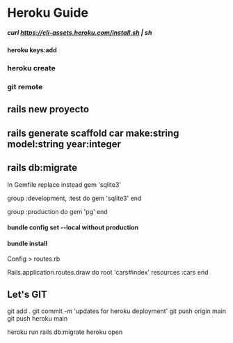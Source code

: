 # Heroku Guide

##### curl https://cli-assets.heroku.com/install.sh | sh #####

#### heroku keys:add ####

### heroku create ###
### git remote ###

## rails new proyecto ##
## rails generate scaffold car make:string model:string year:integer ##
## rails db:migrate ##

In Gemfile replace instead gem 'sqlite3'

group :development, :test do
 gem 'sqlite3'
end

group :production do
  gem 'pg'
end

#### bundle config set --local without production ####
#### bundle install ####

Config > routes.rb

Rails.application.routes.draw do
  root 'cars#index'
  resources :cars
end

## Let's GIT ##
git add .
git commit -m 'updates for heroku deployment'
git push origin main
git push heroku main

heroku run rails db:migrate
heroku open



